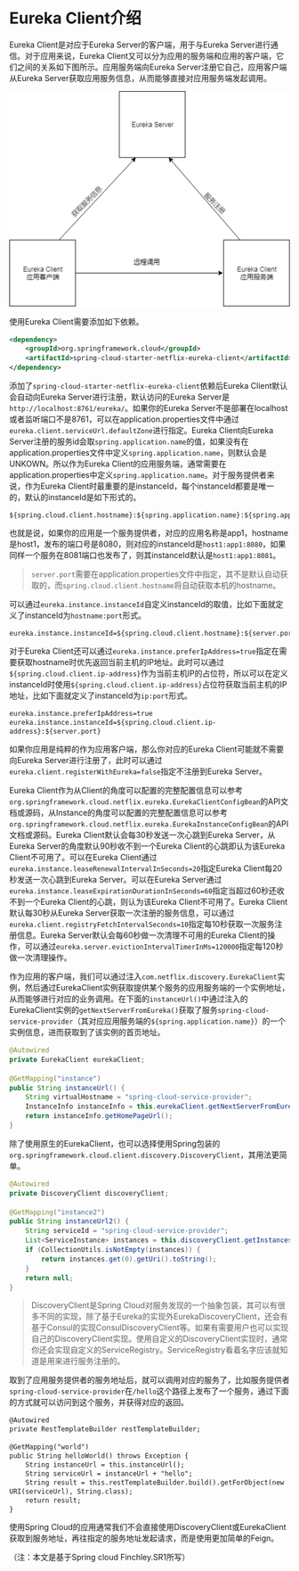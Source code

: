 # Eureka Client介绍

Eureka Client是对应于Eureka Server的客户端，用于与Eureka Server进行通信。对于应用来说，Eureka Client又可以分为应用的服务端和应用的客户端，它们之间的关系如下图所示。应用服务端向Eureka Server注册它自己，应用客户端从Eureka Server获取应用服务信息，从而能够直接对应用服务端发起调用。

![eureka_client_architecture.png](image/eureka_client_architecture.png)

使用Eureka Client需要添加如下依赖。

```xml
<dependency>
    <groupId>org.springframework.cloud</groupId>
    <artifactId>spring-cloud-starter-netflix-eureka-client</artifactId>
</dependency>
```

添加了`spring-cloud-starter-netflix-eureka-client`依赖后Eureka Client默认会自动向Eureka Server进行注册，默认访问的Eureka Server是`http://localhost:8761/eureka/`。如果你的Eureka Server不是部署在localhost或者监听端口不是8761，可以在application.properties文件中通过`eureka.client.serviceUrl.defaultZone`进行指定。Eureka Client向Eureka Server注册的服务id会取`spring.application.name`的值，如果没有在application.properties文件中定义`spring.application.name`，则默认会是UNKOWN。所以作为Eureka Client的应用服务端，通常需要在application.properties中定义`spring.application.name`。对于服务提供者来说，作为Eureka Client时最重要的是instanceId，每个instanceId都要是唯一的，默认的instanceId是如下形式的。

```
${spring.cloud.client.hostname}:${spring.application.name}:${spring.application.instance_id:${server.port}}}
```

也就是说，如果你的应用是一个服务提供者，对应的应用名称是app1，hostname是host1，发布的端口号是8080，则对应的instanceId是`host1:app1:8080`，如果同样一个服务在8081端口也发布了，则其instanceId默认是`host1:app1:8081`。

> `server.port`需要在application.properties文件中指定，其不是默认自动获取的，而`spring.cloud.client.hostname`将自动获取本机的hostname。

可以通过`eureka.instance.instanceId`自定义instanceId的取值，比如下面就定义了instanceId为`hostname:port`形式。

```
eureka.instance.instanceId=${spring.cloud.client.hostname}:${server.port}
```

对于Eureka Client还可以通过`eureka.instance.preferIpAddress=true`指定在需要获取hostname时优先返回当前主机的IP地址。此时可以通过`${spring.cloud.client.ip-address}`作为当前主机IP的占位符，所以可以在定义instanceId时使用`${spring.cloud.client.ip-address}`占位符获取当前主机的IP地址，比如下面就定义了instanceId为`ip:port`形式。

```
eureka.instance.preferIpAddress=true
eureka.instance.instanceId=${spring.cloud.client.ip-address}:${server.port}
```

如果你应用是纯粹的作为应用客户端，那么你对应的Eureka Client可能就不需要向Eureka Server进行注册了，此时可以通过`eureka.client.registerWithEureka=false`指定不注册到Eureka Server。

Eureka Client作为从Client的角度可以配置的完整配置信息可以参考`org.springframework.cloud.netflix.eureka.EurekaClientConfigBean`的API文档或源码，从Instance的角度可以配置的完整配置信息可以参考`org.springframework.cloud.netflix.eureka.EurekaInstanceConfigBean`的API文档或源码。Eureka Client默认会每30秒发送一次心跳到Eureka Server，从Eureka Server的角度默认90秒收不到一个Eureka Client的心跳即认为该Eureka Client不可用了。可以在Eureka Client通过`eureka.instance.leaseRenewalIntervalInSeconds=20`指定Eureka Client每20秒发送一次心跳到Eureka Server。可以在Eureka Server通过`eureka.instance.leaseExpirationDurationInSeconds=60`指定当超过60秒还收不到一个Eureka Client的心跳，则认为该Eureka Client不可用了。Eureka Client默认每30秒从Eureka Server获取一次注册的服务信息，可以通过`eureka.client.registryFetchIntervalSeconds=10`指定每10秒获取一次服务注册信息。Eureka Server默认会每60秒做一次清理不可用的Eureka Client的操作，可以通过`eureka.server.evictionIntervalTimerInMs=120000`指定每120秒做一次清理操作。

作为应用的客户端，我们可以通过注入`com.netflix.discovery.EurekaClient`实例，然后通过EurekaClient实例获取提供某个服务的应用服务端的一个实例地址，从而能够进行对应的业务调用。在下面的`instanceUrl()`中通过注入的EurekaClient实例的`getNextServerFromEureka()`获取了服务`spring-cloud-service-provider`（其对应应用服务端的`${spring.application.name}`）的一个实例信息，进而获取到了该实例的首页地址。

```java
@Autowired
private EurekaClient eurekaClient;

@GetMapping("instance")
public String instanceUrl() {
    String virtualHostname = "spring-cloud-service-provider";
    InstanceInfo instanceInfo = this.eurekaClient.getNextServerFromEureka(virtualHostname, false);
    return instanceInfo.getHomePageUrl();
}
```

除了使用原生的EurekaClient，也可以选择使用Spring包装的`org.springframework.cloud.client.discovery.DiscoveryClient`，其用法更简单。

```java
@Autowired
private DiscoveryClient discoveryClient;

@GetMapping("instance2")
public String instanceUrl2() {
    String serviceId = "spring-cloud-service-provider";
    List<ServiceInstance> instances = this.discoveryClient.getInstances(serviceId);
    if (CollectionUtils.isNotEmpty(instances)) {
        return instances.get(0).getUri().toString();
    }
    return null;
}
```

> DiscoveryClient是Spring Cloud对服务发现的一个抽象包装，其可以有很多不同的实现，除了基于Eureka的实现外EurekaDiscoveryClient，还会有基于Consul的实现ConsulDiscoveryClient等。如果有需要用户也可以实现自己的DiscoveryClient实现。使用自定义的DiscoveryClient实现时，通常你还会实现自定义的ServiceRegistry。ServiceRegistry看着名字应该就知道是用来进行服务注册的。

取到了应用服务提供者的服务地址后，就可以调用对应的服务了，比如服务提供者`spring-cloud-service-provider`在`/hello`这个路径上发布了一个服务，通过下面的方式就可以访问到这个服务，并获得对应的返回。

```
@Autowired
private RestTemplateBuilder restTemplateBuilder;

@GetMapping("world")
public String helloWorld() throws Exception {
    String instanceUrl = this.instanceUrl();
    String serviceUrl = instanceUrl + "hello";
    String result = this.restTemplateBuilder.build().getForObject(new URI(serviceUrl), String.class);
    return result;
}
```

使用Spring Cloud的应用通常我们不会直接使用DiscoveryClient或EurekaClient获取到服务地址，再往指定的服务地址发起请求，而是使用更加简单的Feign。

（注：本文是基于Spring cloud Finchley.SR1所写）